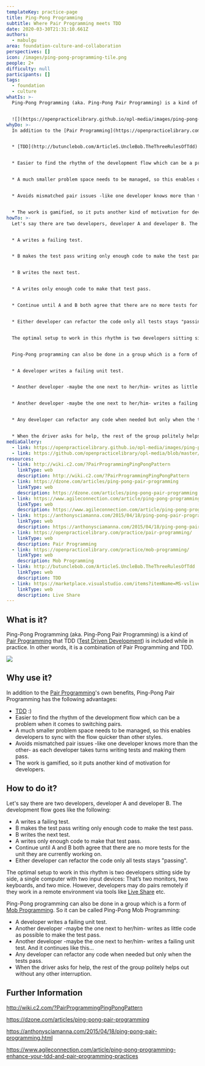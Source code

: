 ```yaml
---
templateKey: practice-page
title: Ping-Pong Programming
subtitle: Where Pair Programming meets TDD
date: 2020-03-30T21:31:10.661Z
authors:
  - mabulgu
area: foundation-culture-and-collaboration
perspectives: []
icon: /images/ping-pong-programming-tile.png
people: 2+
difficulty: null
participants: []
tags:
  - foundation
  - culture
whatIs: >-
  Ping-Pong Programming (aka. Ping-Pong Pair Programming) is a kind of [Pair Programming](https://openpracticelibrary.com/practice/pair-programming/) that TDD ([Test Driven Development](https://openpracticelibrary.com/practice/test-driven-development/)) is included while in practice. In other words, it is a combination of Pair Programming and TDD.


  ![](https://openpracticelibrary.github.io/opl-media/images/ping-pong-programming.png)
whyDo: >-
  In addition to the [Pair Programming](https://openpracticelibrary.com/practice/pair-programming/)'s own benefits, Ping-Pong Pair Programming has the following advantages:


  * [TDD](http://butunclebob.com/ArticleS.UncleBob.TheThreeRulesOfTdd) :)


  * Easier to find the rhythm of the development flow which can be a problem when it comes to switching pairs.


  * A much smaller problem space needs to be managed, so this enables developers to sync with the flow quicker than other styles.


  * Avoids mismatched pair issues -like one developer knows more than the other- as each developer takes turns writing tests and making them pass.


  * The work is gamified, so it puts another kind of motivation for developers.
howTo: >-
  Let's say there are two developers, developer A and developer B. The development flow goes like the following:


  * A writes a failing test.


  * B makes the test pass writing only enough code to make the test pass.


  * B writes the next test.


  * A writes only enough code to make that test pass.


  * Continue until A and B both agree that there are no more tests for the unit they are currently working on.


  * Either developer can refactor the code only all tests stays "passing".


  The optimal setup to work in this rhythm is two developers sitting side by side, a single computer with two input devices: That’s two monitors, two keyboards, and two mice. However, developers may do pairs remotely if they work in a remote environment via tools like [Live Share](https://marketplace.visualstudio.com/items?itemName=MS-vsliveshare.vsliveshare) etc.


  Ping-Pong programming can also be done in a group which is a form of [Mob Programming](https://openpracticelibrary.com/practice/mob-programming/). So it can be called Ping-Pong Mob Programming:


  * A developer writes a failing unit test.


  * Another developer -maybe the one next to her/him- writes as little code as possible to make the test pass.


  * Another developer -maybe the one next to her/him- writes a failing unit test. And it continues like this...


  * Any developer can refactor any code when needed but only when the tests pass.


  * When the driver asks for help, the rest of the group politely helps out without any other interruption.
mediaGallery:
  - link: https://openpracticelibrary.github.io/opl-media/images/ping-pong-programming.png
  - link: https://github.com/openpracticelibrary/opl-media/blob/master/images/Ping%20Pong%20Programming.png?raw=true
resources:
  - link: http://wiki.c2.com/?PairProgrammingPingPongPattern
    linkType: web
    description: http://wiki.c2.com/?PairProgrammingPingPongPattern
  - link: https://dzone.com/articles/ping-pong-pair-programming
    linkType: web
    description: https://dzone.com/articles/ping-pong-pair-programming
  - link: https://www.agileconnection.com/article/ping-pong-programming-enhance-your-tdd-and-pair-programming-practices
    linkType: web
    description: https://www.agileconnection.com/article/ping-pong-programming-enhance-your-tdd-and-pair-programming-practices
  - link: https://anthonysciamanna.com/2015/04/18/ping-pong-pair-programming.html
    linkType: web
    description: https://anthonysciamanna.com/2015/04/18/ping-pong-pair-programming.html
  - link: https://openpracticelibrary.com/practice/pair-programming/
    linkType: web
    description: Pair Programming
  - link: https://openpracticelibrary.com/practice/mob-programming/
    linkType: web
    description: Mob Programming
  - link: http://butunclebob.com/ArticleS.UncleBob.TheThreeRulesOfTdd
    linkType: web
    description: TDD
  - link: https://marketplace.visualstudio.com/items?itemName=MS-vsliveshare.vsliveshare
    linkType: web
    description: Live Share
---
```


## What is it?

Ping-Pong Programming (aka. Ping-Pong Pair Programming) is a kind of [Pair Programming](https://openpracticelibrary.com/practice/pair-programming/) that TDD ([Test Driven Development](https://openpracticelibrary.com/practice/test-driven-development/)) is included while in practice. In other words, it is a combination of Pair Programming and TDD.

![](/images/ping-pong-programming.png)

## Why use it?

In addition to the [Pair Programming](https://openpracticelibrary.com/practice/pair-programming/)'s own benefits, Ping-Pong Pair Programming has the following advantages:

- [TDD](http://butunclebob.com/ArticleS.UncleBob.TheThreeRulesOfTdd) :)
- Easier to find the rhythm of the development flow which can be a problem when it comes to switching pairs.
- A much smaller problem space needs to be managed, so this enables developers to sync with the flow quicker than other styles.
- Avoids mismatched pair issues -like one developer knows more than the other- as each developer takes turns writing tests and making them pass.
- The work is gamified, so it puts another kind of motivation for developers.

## How to do it?

Let's say there are two developers, developer A and developer B. The development flow goes like the following:

- A writes a failing test.
- B makes the test pass writing only enough code to make the test pass.
- B writes the next test.
- A writes only enough code to make that test pass.
- Continue until A and B both agree that there are no more tests for the unit they are currently working on.
- Either developer can refactor the code only all tests stays "passing".

The optimal setup to work in this rhythm is two developers sitting side by side, a single computer with two input devices: That’s two monitors, two keyboards, and two mice. However, developers may do pairs remotely if they work in a remote environment via tools like [Live Share](https://marketplace.visualstudio.com/items?itemName=MS-vsliveshare.vsliveshare) etc.

Ping-Pong programming can also be done in a group which is a form of [Mob Programming](https://openpracticelibrary.com/practice/mob-programming/). So it can be called Ping-Pong Mob Programming:

- A developer writes a failing unit test.
- Another developer -maybe the one next to her/him- writes as little code as possible to make the test pass.
- Another developer -maybe the one next to her/him- writes a failing unit test. And it continues like this...
- Any developer can refactor any code when needed but only when the tests pass.
- When the driver asks for help, the rest of the group politely helps out without any other interruption.

## Further Information

<http://wiki.c2.com/?PairProgrammingPingPongPattern>

<https://dzone.com/articles/ping-pong-pair-programming>

<https://anthonysciamanna.com/2015/04/18/ping-pong-pair-programming.html>

<https://www.agileconnection.com/article/ping-pong-programming-enhance-your-tdd-and-pair-programming-practices>
